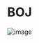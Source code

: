 # BOJ
![image](https://user-images.githubusercontent.com/94584793/215339449-b58da9c4-3551-4c1e-a6ac-3c815607dbfa.png)
